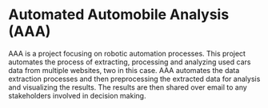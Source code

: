 # Automated Automobile Analysis (AAA)
AAA is a project focusing on robotic automation processes.
This project automates the process of extracting, processing and analyzing used cars data from multiple websites, two in this case.
AAA automates the data extraction processes and then preprocessing the extracted data for analysis and visualizing the results. 
The results are then shared over email to any stakeholders involved in decision making.
